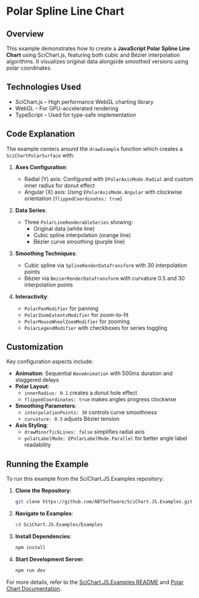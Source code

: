 # Polar Spline Line Chart

## Overview

This example demonstrates how to create a **JavaScript Polar Spline Line Chart** using SciChart.js, featuring both cubic and Bézier interpolation algorithms. It visualizes original data alongside smoothed versions using polar coordinates.

## Technologies Used

-   SciChart.js – High performance WebGL charting library
-   WebGL – For GPU-accelerated rendering
-   TypeScript – Used for type-safe implementation

## Code Explanation

The example centers around the `drawExample` function which creates a `SciChartPolarSurface` with:

1. **Axes Configuration**:

    - Radial (Y) axis: Configured with `EPolarAxisMode.Radial` and custom inner radius for donut effect
    - Angular (X) axis: Using `EPolarAxisMode.Angular` with clockwise orientation (`flippedCoordinates: true`)

2. **Data Series**:

    - Three `PolarLineRenderableSeries` showing:
        - Original data (white line)
        - Cubic spline interpolation (orange line)
        - Bézier curve smoothing (purple line)

3. **Smoothing Techniques**:

    - Cubic spline via `SplineRenderDataTransform` with 30 interpolation points
    - Bézier via `BezierRenderDataTransform` with curvature 0.5 and 30 interpolation points

4. **Interactivity**:
    - `PolarPanModifier` for panning
    - `PolarZoomExtentsModifier` for zoom-to-fit
    - `PolarMouseWheelZoomModifier` for zooming
    - `PolarLegendModifier` with checkboxes for series toggling

## Customization

Key configuration aspects include:

-   **Animation**: Sequential `WaveAnimation` with 500ms duration and staggered delays
-   **Polar Layout**:
    -   `innerRadius: 0.1` creates a donut hole effect
    -   `flippedCoordinates: true` makes angles progress clockwise
-   **Smoothing Parameters**:
    -   `interpolationPoints: 30` controls curve smoothness
    -   `curvature: 0.5` adjusts Bézier tension
-   **Axis Styling**:
    -   `drawMinorTickLines: false` simplifies radial axis
    -   `polarLabelMode: EPolarLabelMode.Parallel` for better angle label readability

## Running the Example

To run this example from the SciChart.JS.Examples repository:

1. **Clone the Repository**:

    ```bash
    git clone https://github.com/ABTSoftware/SciChart.JS.Examples.git
    ```

2. **Navigate to Examples**:

    ```bash
    cd SciChart.JS.Examples/Examples
    ```

3. **Install Dependencies**:

    ```bash
    npm install
    ```

4. **Start Development Server**:
    ```bash
    npm run dev
    ```

For more details, refer to the [SciChart.JS.Examples README](https://github.com/ABTSoftware/SciChart.JS.Examples/blob/master/README.md) and [Polar Chart Documentation](https://www.scichart.com/documentation/js/current/webframe.html#The%20Column%20Series%20Type.html).
